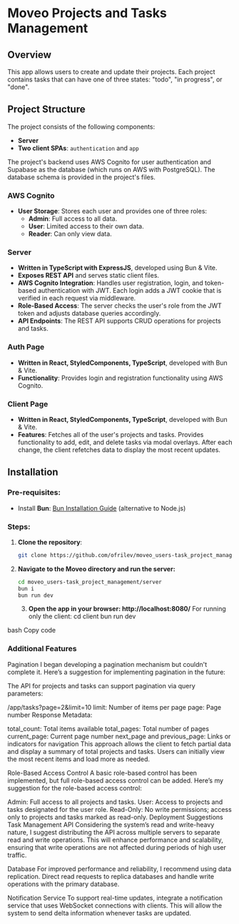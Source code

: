 # Moveo Projects and Tasks Management

## Overview

This app allows users to create and update their projects. Each project contains tasks that can have one of three states: "todo", "in progress", or "done".

## Project Structure

The project consists of the following components:

- **Server**
- **Two client SPAs**: `authentication` and `app`

The project's backend uses AWS Cognito for user authentication and Supabase as the database (which runs on AWS with PostgreSQL). The database schema is provided in the project's files.

### AWS Cognito

- **User Storage**: Stores each user and provides one of three roles:
  - **Admin**: Full access to all data.
  - **User**: Limited access to their own data.
  - **Reader**: Can only view data.

### Server

- **Written in TypeScript with ExpressJS**, developed using Bun & Vite.
- **Exposes REST API** and serves static client files.
- **AWS Cognito Integration**: Handles user registration, login, and token-based authentication with JWT. Each login adds a JWT cookie that is verified in each request via middleware.
- **Role-Based Access**: The server checks the user's role from the JWT token and adjusts database queries accordingly.
- **API Endpoints**: The REST API supports CRUD operations for projects and tasks.

### Auth Page

- **Written in React, StyledComponents, TypeScript**, developed with Bun & Vite.
- **Functionality**: Provides login and registration functionality using AWS Cognito.

### Client Page

- **Written in React, StyledComponents, TypeScript**, developed with Bun & Vite.
- **Features**: Fetches all of the user's projects and tasks. Provides functionality to add, edit, and delete tasks via modal overlays. After each change, the client refetches data to display the most recent updates.

## Installation

### Pre-requisites:

- Install **Bun**: [Bun Installation Guide](https://bun.sh/) (alternative to Node.js)

### Steps:

1. **Clone the repository**:
   ```bash
   git clone https://github.com/ofrilev/moveo_users-task_project_management.git
   ```
2. **Navigate to the Moveo directory and run the server:**
   ```bash
   cd moveo_users-task_project_management/server
   bun i
   bun run dev
   ```
   3. **Open the app in your browser: http://localhost:8080/**
      For running only the client:
      cd client
      bun run dev

bash
Copy code

### Additional Features
Pagination
I began developing a pagination mechanism but couldn't complete it. Here’s a suggestion for implementing pagination in the future:

The API for projects and tasks can support pagination via query parameters:

/app/tasks?page=2&limit=10
limit: Number of items per page
page: Page number
Response Metadata:

total_count: Total items available
total_pages: Total number of pages
current_page: Current page number
next_page and previous_page: Links or indicators for navigation
This approach allows the client to fetch partial data and display a summary of total projects and tasks. Users can initially view the most recent items and load more as needed.

Role-Based Access Control
A basic role-based control has been implemented, but full role-based access control can be added. Here’s my suggestion for the role-based access control:

Admin: Full access to all projects and tasks.
User: Access to projects and tasks designated for the user role.
Read-Only: No write permissions; access only to projects and tasks marked as read-only.
Deployment Suggestions
Task Management API
Considering the system’s read and write-heavy nature, I suggest distributing the API across multiple servers to separate read and write operations. This will enhance performance and scalability, ensuring that write operations are not affected during periods of high user traffic.

Database
For improved performance and reliability, I recommend using data replication. Direct read requests to replica databases and handle write operations with the primary database.

Notification Service
To support real-time updates, integrate a notification service that uses WebSocket connections with clients. This will allow the system to send delta information whenever tasks are updated.